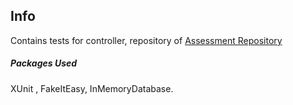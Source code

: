 ﻿## Info

Contains tests for controller, repository of <a href="https://github.com/nikoletaxvs/Assessment">
Assessment Repository</a>

##### Packages Used
XUnit , FakeItEasy, InMemoryDatabase.